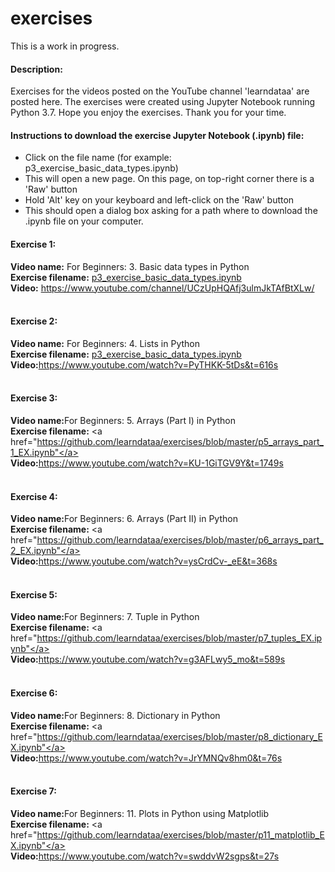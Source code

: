 # exercises
This is a work in progress. <br>

#### Description:
Exercises for the videos posted on the YouTube channel 'learndataa' are posted here. The exercises were created using Jupyter Notebook running Python 3.7. Hope you enjoy the exercises. Thank you for your time.

#### Instructions to download the exercise Jupyter Notebook (.ipynb) file:
* Click on the file name (for example: p3_exercise_basic_data_types.ipynb)
* This will open a new page. On this page, on top-right corner there is a 'Raw' button
* Hold 'Alt' key on your keyboard and left-click on the 'Raw' button
* This should open a dialog box asking for a path where to download the .ipynb file on your computer.

#### Exercise 1:
<b>Video name:</b> For Beginners: 3. Basic data types in Python <br>
<b>Exercise filename:</b> <a href="https://github.com/learndataa/exercises/blob/master/p3_exercise_basic_data_types.ipynb">p3_exercise_basic_data_types.ipynb </a><br>
<b>Video:</b> https://www.youtube.com/channel/UCzUpHQAfj3ulmJkTAfBtXLw/ <br><br>


#### Exercise 2:
<b>Video name:</b> For Beginners: 4. Lists in Python <br>
<b>Exercise filename:</b> <a href="https://github.com/learndataa/exercises/blob/master/p4_lists_EX.ipynb">p3_exercise_basic_data_types.ipynb </a><br>
<b>Video:</b>https://www.youtube.com/watch?v=PyTHKK-5tDs&t=616s<br><br>


#### Exercise 3:
<b>Video name:</b>For Beginners: 5. Arrays (Part I) in Python<br>
<b>Exercise filename:</b> <a href="https://github.com/learndataa/exercises/blob/master/p5_arrays_part_1_EX.ipynb"</a><br>
<b>Video:</b>https://www.youtube.com/watch?v=KU-1GiTGV9Y&t=1749s<br><br>


#### Exercise 4:
<b>Video name:</b>For Beginners: 6. Arrays (Part II) in Python<br>
<b>Exercise filename:</b> <a href="https://github.com/learndataa/exercises/blob/master/p6_arrays_part_2_EX.ipynb"</a><br>
<b>Video:</b>https://www.youtube.com/watch?v=ysCrdCv-_eE&t=368s<br><br>


#### Exercise 5:
<b>Video name:</b>For Beginners: 7. Tuple in Python<br>
<b>Exercise filename:</b> <a href="https://github.com/learndataa/exercises/blob/master/p7_tuples_EX.ipynb"</a><br>
<b>Video:</b>https://www.youtube.com/watch?v=g3AFLwy5_mo&t=589s<br><br>

#### Exercise 6:
<b>Video name:</b>For Beginners: 8. Dictionary in Python<br>
<b>Exercise filename:</b> <a href="https://github.com/learndataa/exercises/blob/master/p8_dictionary_EX.ipynb"</a><br>
<b>Video:</b>https://www.youtube.com/watch?v=JrYMNQv8hm0&t=76s<br><br>


#### Exercise 7:
<b>Video name:</b>For Beginners: 11. Plots in Python using Matplotlib<br>
<b>Exercise filename:</b> <a href="https://github.com/learndataa/exercises/blob/master/p11_matplotlib_EX.ipynb"</a><br>
<b>Video:</b>https://www.youtube.com/watch?v=swddvW2sgps&t=27s<br><br>

